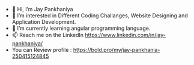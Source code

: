 - 👋 Hi, I’m Jay Pankhaniya
- 👀 I’m interested in Different Coding Challanges, Website Designing and Application Development.
- 🌱 I’m currently learning angular programming language.
- 📫 Reach me on the LinkedIn https://www.linkedin.com/in/jay-pankhaniya/
- You can Review profile : https://bold.pro/my/jay-pankhania-250415124845

<!---
jaiPankhaniya/jaiPankhaniya is a ✨ special ✨ repository because its `README.md` (this file) appears on your GitHub profile.
You can click the Preview link to take a look at your changes.
--->
